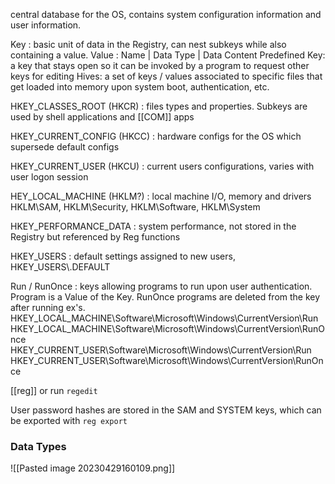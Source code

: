 central database for the OS, contains system configuration information and user information. 

Key : basic unit of data in the Registry, can nest subkeys while also containing a value.
Value : Name | Data Type | Data Content
Predefined Key: a key that stays open so it can be invoked by a program to request other keys for editing
Hives: a set of keys / values associated to specific files that get loaded into memory upon system boot, authentication, etc.

HKEY_CLASSES_ROOT (HKCR) : 
files types and properties. Subkeys are used by shell applications and [[COM]] apps

HKEY_CURRENT_CONFIG (HKCC) :
hardware configs for the OS which supersede default configs

HKEY_CURRENT_USER (HKCU) : 
current users configurations, varies with user logon session

HEY_LOCAL_MACHINE (HKLM?) :
local machine I/O, memory and drivers
HKLM\\SAM, HKLM\\Security, HKLM\\Software, HKLM\\System

HKEY_PERFORMANCE_DATA : 
system performance, not stored in the Registry but referenced by Reg functions

HKEY_USERS : 
default settings assigned to new users, HKEY_USERS\\.DEFAULT

Run / RunOnce : keys allowing programs to run upon user authentication. Program is a Value of the Key. RunOnce programs are deleted from the key after running
ex's.
HKEY_LOCAL_MACHINE\Software\Microsoft\Windows\CurrentVersion\Run HKEY_LOCAL_MACHINE\Software\Microsoft\Windows\CurrentVersion\RunOnce
HKEY_CURRENT_USER\Software\Microsoft\Windows\CurrentVersion\Run HKEY_CURRENT_USER\Software\Microsoft\Windows\CurrentVersion\RunOnce

[[reg]] or run `regedit`

User password hashes are stored in the SAM and SYSTEM keys, which can be exported with `reg export`

### Data Types

![[Pasted image 20230429160109.png]]